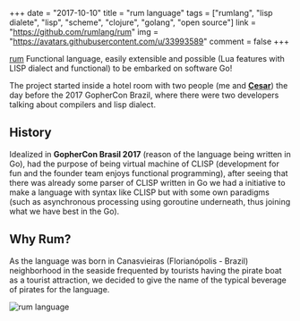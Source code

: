 +++
date = "2017-10-10"
title = "rum language"
tags = ["rumlang", "lisp dialete", "lisp", "scheme", "clojure", "golang", "open source"]
link = "https://github.com/rumlang/rum"
img = "https://avatars.githubusercontent.com/u/33993589"
comment = false
+++

[rum](https://github.com/rumlang/rum) Functional language, easily extensible and possible (Lua features with LISP dialect and functional) to be embarked on software Go!

<!-- more -->

The project started inside a hotel room with two people (me and **[Cesar](https://github.com/crgimenes)**) the day before the 2017 GopherCon Brazil, where there were two developers talking about compilers and lisp dialect.

## History

Idealized in **GopherCon Brasil 2017** (reason of the language being written in Go), had the purpose of being virtual machine of CLISP (development for fun and the founder team enjoys functional programming), after seeing that there was already some parser of CLISP written in Go we had a initiative to make a language with syntax like CLISP but with some own paradigms (such as asynchronous processing using goroutine underneath, thus joining what we have best in the Go).

## Why Rum?

As the language was born in Canasvieiras (Florianópolis - Brazil) neighborhood in the seaside frequented by tourists having the pirate boat as a tourist attraction, we decided to give the name of the typical beverage of pirates for the language.

![rum language](https://avatars.githubusercontent.com/u/33993589)
